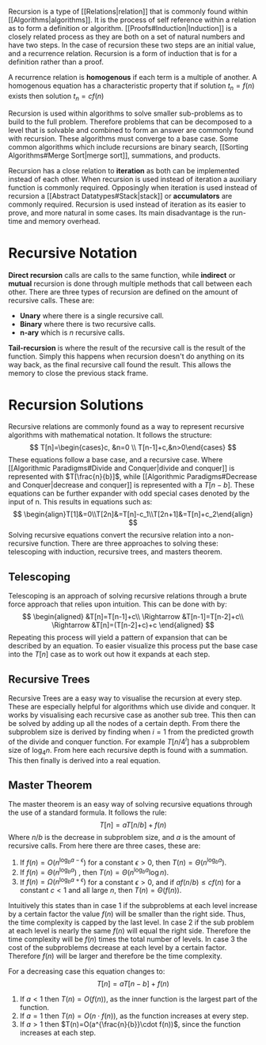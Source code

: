 Recursion is a type of [[Relations|relation]] that is commonly found within [[Algorithms|algorithms]]. It is the process of self reference within a relation as to form a definition or algorithm. [[Proofs#Induction|Induction]] is a closely related process as they are both on a set of natural numbers and have two steps. In the case of recursion these two steps are an initial value, and a recurrence relation. Recursion is a form of induction that is for a definition rather than a proof.

A recurrence relation is **homogenous** if each term is a multiple of another. A homogenous equation has a characteristic property that if solution $t_n=f(n)$ exists then solution $t_n=cf(n)$

Recursion is used within algorithms to solve smaller sub-problems as to build to the full problem. Therefore problems that can be decomposed to a level that is solvable and combined to form an answer are commonly found with recursion. These algorithms must converge to a base case. Some common algorithms which include recursions are binary search, [[Sorting Algorithms#Merge Sort|merge sort]], summations, and products.

Recursion has a close relation to **iteration** as both can be implemented instead of each other. When recursion is used instead of iteration a auxiliary function is commonly required. Opposingly when iteration is used instead of recursion a [[Abstract Datatypes#Stack|stack]] or **accumulators** are commonly required. Recursion is used instead of iteration as its easier to prove, and more natural in some cases. Its main disadvantage is the run-time and memory overhead.

# Recursive Notation
**Direct recursion** calls are calls to the same function, while **indirect** or **mutual** recursion is done through multiple methods that call between each other. There are three types of recursion are defined on the amount of recursive calls. These are:
- **Unary** where there is a single recursive call.
- **Binary** where there is two recursive calls.
- **n-ary** which is *n* recursive calls.

**Tail-recursion** is where the result of the recursive call is the result of the function. Simply this happens when recursion doesn't do anything on its way back, as the final recursive call found the result. This allows the memory to close the previous stack frame.

# Recursion Solutions
Recursive relations are commonly found as a way to represent recursive algorithms with mathematical notation. It follows the structure:
$$
T[n]=\begin{cases}c, &n=0 \\ T[n-1]+c,&n>0\end{cases}
$$These equations follow a base case, and a recursive case. Where [[Algorithmic Paradigms#Divide and Conquer|divide and conquer]] is represented with $T[\frac{n}{b}]$, while [[Algorithmic Paradigms#Decrease and Conquer|decrease and conquer]] is represented with a $T[n-b]$. These equations can be further expander with odd special cases denoted by the input of n. This results in equations such as:
$$
\begin{align}T[1]&=0\\T[2n]&=T[n]-c_1\\T[2n+1]&=T[n]+c_2\end{align}
$$
Solving recursive equations convert the recursive relation into a non-recursive function. There are three approaches to solving these: telescoping with induction, recursive trees, and masters theorem.

## Telescoping
Telescoping is an approach of solving recursive relations through a brute force approach that relies upon intuition. This can be done with by:
$$
\begin{aligned}
&T[n]=T[n-1]+c\\
\Rightarrow &T[n-1]=T[n-2]+c\\
\Rightarrow &T[n]=(T[n-2]+c)+c
\end{aligned}
$$
Repeating this process will yield a pattern of expansion that can be described by an equation. To easier visualize this process put the base case into the $T[n]$ case as to work out how it expands at each step.

## Recursive Trees
Recursive Trees are a easy way to visualise the recursion at every step. These are especially helpful for algorithms which use divide and conquer. It works by visualising each recursive case as another sub tree. This then can be solved by adding up all the nodes of a certain depth. From there the subproblem size is derived by finding when $i=1$ from the predicted growth of the divide and conquer function. For example $T[n/4^i]$ has a subproblem size of $\log_4{n}$. From here each recursive depth is found with a summation. This then finally is derived into a real equation.

## Master Theorem
The master theorem is an easy way of solving recursive equations through the use of a standard formula. It follows the rule:
$$
T[n]= aT[n/b]+f(n)
$$
Where $n/b$ is the decrease in subproblem size, and $a$ is the amount of recursive calls. From here there are three cases, these are:
1. If $f(n)=O(n^{\log_b{a}-\epsilon})$  for a constant $\epsilon >0$, then $T(n)= \Theta (n^{\log_b{a}})$.
2. If $f(n)=\Theta(n^{\log_b{a}})$ , then $T(n)= \Theta (n^{\log_b{a}}\log n)$.
3. If $f(n)=\Omega(n^{\log_b{a}+\epsilon})$  for a constant $\epsilon >0$, and if $af(n/b) \leq cf(n)$ for a constant $c<1$ and all large $n$, then $T(n)= \Theta (f(n))$.

Intuitively this states than in case 1 if the subproblems at each level increase by a certain factor the value $f(n)$ will be smaller than the right side. Thus, the time complexity is capped by the last level. In case 2 if the sub problem at each level is nearly the same $f(n)$ will equal the right side. Therefore the time complexity will be $f(n)$ times the total number of levels. In case 3 the cost of the subproblems decrease at each level by a certain factor. Therefore $f(n)$ will be larger and therefore be the time complexity.

For a decreasing case this equation changes to:
$$T[n]=aT[n-b]+f(n)$$
1. If $a<1$ then $T(n)=O(f(n))$, as the inner function is the largest part of the function.
2. If $a=1$ then $T(n)=O(n\cdot f(n))$, as the function increases at every step.
3. If $a>1$ then $T(n)=O(a^{\frac{n}{b}}\cdot f(n))$, since the function increases at each step.